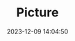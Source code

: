 ---
weight: 1
images:
- /images/edited/123.jpeg
title: Picture
date: 2023-12-09 14:04:50
tags:
- luminar
- work
---